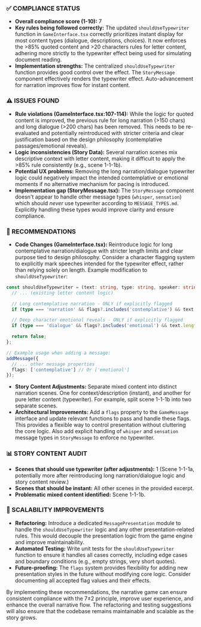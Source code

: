 ### ✅ COMPLIANCE STATUS
- **Overall compliance score (1-10):** 7
- **Key rules being followed correctly:** The updated `shouldUseTypewriter` function in `GameInterface.tsx` correctly prioritizes instant display for most content types (dialogue, descriptions, choices). It now enforces the >85% quoted content and >20 characters rules for letter content, adhering more strictly to the typewriter effect being used for simulating document reading.
- **Implementation strengths:** The centralized `shouldUseTypewriter` function provides good control over the effect. The `StoryMessage` component effectively renders the typewriter effect.  Auto-advancement for narration improves flow for instant content.

### ⚠️ ISSUES FOUND
- **Rule violations (GameInterface.tsx:107-114):** While the logic for quoted content is improved, the previous rule for long narration (>150 chars) and long dialogue (>200 chars) has been removed. This needs to be re-evaluated and potentially reintroduced with stricter criteria and clear justification based on the design philosophy (contemplative passages/emotional reveals).
- **Logic inconsistencies (Story Data):** Several narration scenes mix descriptive context with letter content, making it difficult to apply the >85% rule consistently (e.g., scene 1-1-1b). 
- **Potential UX problems:** Removing the long narration/dialogue typewriter logic could negatively impact the intended contemplative or emotional moments if no alternative mechanism for pacing is introduced.
- **Implementation gap (StoryMessage.tsx):** The `StoryMessage` component doesn't appear to handle other message types (`whisper`, `sensation`) which should *never* use typewriter according to `MESSAGE_TYPES.md`. Explicitly handling these types would improve clarity and ensure compliance.

### 🔧 RECOMMENDATIONS
- **Code Changes (GameInterface.tsx):** Reintroduce logic for long contemplative narration/dialogue with stricter length limits and clear purpose tied to design philosophy.  Consider a character flagging system to explicitly mark speeches intended for the typewriter effect, rather than relying solely on length. Example modification to `shouldUseTypewriter`:

```typescript
const shouldUseTypewriter = (text: string, type: string, speaker: string, flags?: string[]) => {
  // ... (existing letter content logic)

  // Long contemplative narration - ONLY if explicitly flagged
  if (type === 'narration' && flags?.includes('contemplative') && text.length > 250) return true;

  // Deep character emotional reveals - ONLY if explicitly flagged
  if (type === 'dialogue' && flags?.includes('emotional') && text.length > 300) return true;

  return false;
};

// Example usage when adding a message:
addMessage({
  // ... other message properties
  flags: ['contemplative'] // Or ['emotional']
});
```
- **Story Content Adjustments:** Separate mixed content into distinct narration scenes. One for context/description (instant), and another for pure letter content (typewriter).  For example, split scene 1-1-1b into two separate scenes.
- **Architectural Improvements:** Add a `flags` property to the `GameMessage` interface and update relevant functions to pass and handle these flags. This provides a flexible way to control presentation without cluttering the core logic.  Also add explicit handling of `whisper` and `sensation` message types in `StoryMessage` to enforce no typewriter.

### 📊 STORY CONTENT AUDIT
- **Scenes that should use typewriter (after adjustments):** 1 (Scene 1-1-1a, potentially more after reintroducing long narration/dialogue logic and story content review.)
- **Scenes that should be instant:**  All other scenes in the provided excerpt.
- **Problematic mixed content identified:** Scene 1-1-1b.

### 🚀 SCALABILITY IMPROVEMENTS
- **Refactoring:** Introduce a dedicated `MessagePresentation` module to handle the `shouldUseTypewriter` logic and any other presentation-related rules. This would decouple the presentation logic from the game engine and improve maintainability.
- **Automated Testing:** Write unit tests for the `shouldUseTypewriter` function to ensure it handles all cases correctly, including edge cases and boundary conditions (e.g., empty strings, very short quotes).
- **Future-proofing:**  The `flags` system provides flexibility for adding new presentation styles in the future without modifying core logic.  Consider documenting all accepted flag values and their effects.

By implementing these recommendations, the narrative game can ensure consistent compliance with the 7±2 principle, improve user experience, and enhance the overall narrative flow.  The refactoring and testing suggestions will also ensure that the codebase remains maintainable and scalable as the story grows.
